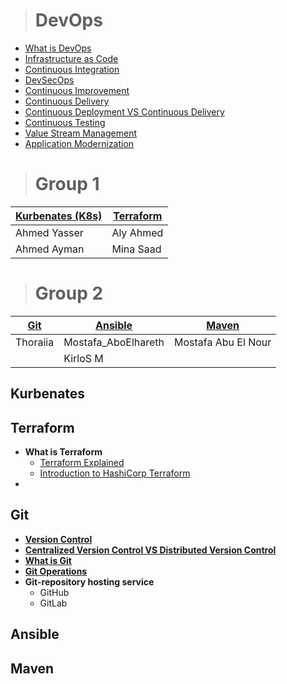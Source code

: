 > # **DevOps** <!-- IBM Cloud -->

* [What is DevOps](https://www.youtube.com/watch?v=UbtB4sMaaNM&list=PLOspHqNVtKAAm1dmyiR9WMmw1UBoOwZVj)
* [Infrastructure as Code](https://www.youtube.com/watch?v=zWw2wuiKd5o&list=PLOspHqNVtKAAm1dmyiR9WMmw1UBoOwZVj&index=2)
* [Continuous Integration](https://www.youtube.com/watch?v=1er2cjUq1UI&list=PLOspHqNVtKAAm1dmyiR9WMmw1UBoOwZVj&index=3)
* [DevSecOps](https://www.youtube.com/watch?v=J73MELGF6u0&list=PLOspHqNVtKAAm1dmyiR9WMmw1UBoOwZVj&index=4)
* [Continuous Improvement](https://www.youtube.com/watch?v=iITmoI0s1DQ&list=PLOspHqNVtKAAm1dmyiR9WMmw1UBoOwZVj&index=5)
* [Continuous Delivery](https://www.youtube.com/watch?v=2TTU5BB-k9U&list=PLOspHqNVtKAAm1dmyiR9WMmw1UBoOwZVj&index=6)
* [Continuous Deployment VS Continuous Delivery](https://www.youtube.com/watch?v=LNLKZ4Rvk8w&list=PLOspHqNVtKAAm1dmyiR9WMmw1UBoOwZVj&index=7)
* [Continuous Testing](https://www.youtube.com/watch?v=RYQbmjLgubM&list=PLOspHqNVtKAAm1dmyiR9WMmw1UBoOwZVj&index=9)
* [Value Stream Management](https://www.youtube.com/watch?v=Yto8nUeki-s&list=PLOspHqNVtKAAm1dmyiR9WMmw1UBoOwZVj&index=10)
* [Application Modernization](https://www.youtube.com/watch?v=RJ3UQSxwGFY&list=PLOspHqNVtKAAm1dmyiR9WMmw1UBoOwZVj&index=11)

> # Group 1

|[Kurbenates (K8s)]()|[Terraform]()|
|----------------|---------|
|Ahmed Yasser    |Aly Ahmed|
|Ahmed Ayman     |Mina Saad|

> # Group 2

|[Git]()|[Ansible]()|[Maven]()|
|-------|-----------|---------|
|Thoraiia|Mostafa_AboElhareth|Mostafa Abu El Nour|
|        |KirloS M  |


## **Kurbenates**

## **Terraform**

* **What is Terraform**
   *  [Terraform Explained](https://www.youtube.com/watch?v=HmxkYNv1ksg&list=PLOspHqNVtKAAm1dmyiR9WMmw1UBoOwZVj&index=18) <!-- IBM Cloud -->
   *  [Introduction to HashiCorp Terraform](https://www.youtube.com/watch?v=h970ZBgKINg) <!-- HashiCorp -->
*

## **Git** <!-- edureka! -->

* [**Version Control**](https://www.youtube.com/watch?v=xuB1Id2Wxak&t=100s) 
* [**Centralized Version Control VS Distributed Version Control**](https://www.youtube.com/watch?v=GJQ36pIYbic&list=PL9ooVrP1hQOE5ZDJJsnEXZ2upwK7aTYiX&index=2&t=1287s)
* [**What is Git**](https://www.youtube.com/watch?v=xuB1Id2Wxak&t=1535s)
* [**Git Operations**](https://www.youtube.com/watch?v=xuB1Id2Wxak&t=2664s)
* **Git-repository hosting service**
  * GitHub
  * GitLab

## **Ansible**

## **Maven**


